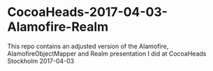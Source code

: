 # CocoaHeads-2017-04-03-Alamofire-Realm
This repo contains an adjusted version of the Alamofire, AlamofireObjectMapper and Realm presentation I did at CocoaHeads Stockholm 2017-04-03
